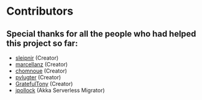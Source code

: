 # Contributors

## Special thanks for all the people who had helped this project so far:

* [sleipnir](https://github.com/sleipnir) (Creator)
* [marcellanz](https://github.com/marcellanz)   (Creator)
* [chomnoue](https://github.com/chomnoue) (Creator)
* [pvlugter](https://github.com/pvlugter) (Creator)
* [GratefulTony](https://github.com/GratefulTony) (Creator)
* [jpollock](https://github.com/jpollock) (Akka Serverless Migrator)
